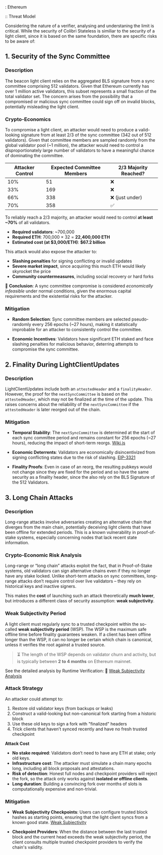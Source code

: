 : Ethereum

:: Threat Model

Considering the nature of a verifier, analysing and understaning the limit is critical. While the security of Colibri Stateless is similiar to the security of a light client, since it is based on the same foundation, there are specific risks to be aware of:

## 1. Security of the Sync Committee

### Description

The beacon light client relies on the aggregated BLS signature from a sync committee comprising 512 validators. Given that Ethereum currently has over 1 million active validators, this subset represents a small fraction of the total validator set. The concern arises from the possibility that a compromised or malicious sync committee could sign off on invalid blocks, potentially misleading the light client.

### Crypto-Economics

To compromise a light client, an attacker would need to produce a valid-looking signature from at least 2/3 of the sync committee (342 out of 512 validators). Given that committee members are sampled randomly from the global validator pool (\~1 million), the attacker would need to control a disproportionately large number of validators to have a meaningful chance of dominating the committee.

| Attacker Control | Expected Committee Members | 2/3 Majority Reached? |
| ---------------- | -------------------------- | --------------------- |
| 10%              | 51                         | ❌                     |
| 33%              | 169                        | ❌                     |
| 66%              | 338                        | ❌ (just under)        |
| 70%              | 358                        | ✅                     |

To reliably reach a 2/3 majority, an attacker would need to control **at least \~70%** of all validators.

* **Required validators**: \~700,000
* **Required ETH**: 700,000 × 32 = **22,400,000 ETH**
* **Estimated cost (at \$3,000/ETH)**: **\$67.2 billion**

This attack would also expose the attacker to:

* **Slashing penalties** for signing conflicting or invalid updates
* **Severe market impact**, since acquiring this much ETH would likely skyrocket the price
* **Community countermeasures**, including social recovery or hard forks

🔐 **Conclusion**: A sync committee compromise is considered *economically infeasible* under normal conditions, given the enormous capital requirements and the existential risks for the attacker.

### Mitigation

* **Random Selection**: Sync committee members are selected pseudo-randomly every 256 epochs (\~27 hours), making it statistically improbable for an attacker to consistently control the committee.

* **Economic Incentives**: Validators have significant ETH staked and face slashing penalties for malicious behavior, deterring attempts to compromise the sync committee.

## 2. Finality During LightClientUpdates

### Description

LightClientUpdates include both an `attestedHeader` and a `finalityHeader`. However, the proof for the `nextSyncCommittee` is based on the `attestedHeader`, which may not be finalized at the time of the update. This raises concerns about the reliability of the `nextSyncCommittee` if the `attestedHeader` is later reorged out of the chain.

### Mitigation

* **Temporal Stability**: The `nextSyncCommittee` is determined at the start of each sync committee period and remains constant for 256 epochs (\~27 hours), reducing the impact of short-term reorgs. [Wiki.js](https://www.inevitableeth.com/home/ethereum/network/consensus/sync-committee)

* **Economic Deterrents**: Validators are economically disincentivized from signing conflicting states due to the risk of slashing. [EIP-3321](https://github.com/ethereum/consensus-specs/issues/3321)

* **Finality Proofs**: Even in case of an reorg, the resulting pubkeys would not change since they are fixed for the period and so have the same security as a finality header, since the also rely on the BLS Signature of the 512 Validators.

## 3. Long Chain Attacks

### Description

Long-range attacks involve adversaries creating an alternative chain that diverges from the main chain, potentially deceiving light clients that have been offline for extended periods. This is a known vulnerability in proof-of-stake systems, especially concerning nodes that lack recent state information.

### Crypto-Economic Risk Analysis

Long-range or “long chain” attacks exploit the fact, that in Proof-of-Stake systems, old validators can sign alternative chains even if they no longer have any stake locked. Unlike short-term attacks on sync committees, long-range attacks don’t require control over live validators – they rely on historical keys and inactive signers.

This makes the **cost** of launching such an attack theoretically **much lower**, but introduces a different class of security assumption: **weak subjectivity**.

### Weak Subjectivity Period

A light client must regularly sync to a trusted checkpoint within the so-called **weak subjectivity period** (WSP). The WSP is the maximum safe offline time before finality guarantees weaken. If a client has been offline longer than the WSP, it can no longer be certain which chain is canonical, unless it verifies the root against a trusted source.

> ⏳ The length of the WSP depends on validator churn and activity, but is typically between **2 to 4 months** on Ethereum mainnet.

See the detailed analysis by Runtime Verification:
📄 [Weak Subjectivity Analysis](https://github.com/runtimeverification/beacon-chain-verification/blob/master/weak-subjectivity/weak-subjectivity-analysis.pdf)

### Attack Strategy

An attacker could attempt to:

1. Restore old validator keys (from backups or leaks)
2. Construct a valid-looking but non-canonical fork starting from a historic block
3. Use these old keys to sign a fork with "finalized" headers
4. Trick clients that haven’t synced recently and have no fresh trusted checkpoint

**Attack Cost**

* **No stake required**: Validators don’t need to have any ETH at stake; only old keys.
* **Infrastructure cost**: The attacker must simulate a chain many epochs long, including all block proposals and attestations.
* **Risk of detection**: Honest full nodes and checkpoint providers will reject the fork, so the attack only works against **isolated or offline clients**.
* **Long duration**: Building a convincing fork over months of slots is computationally expensive and non-trivial.

### Mitigation

* **Weak Subjectivity Checkpoints**: Users can configure trusted block hashes as starting points, ensuring that the light client syncs from a known good state. [Weak Subjectivity](https://ethereum.org/en/developers/docs/consensus-mechanisms/pos/weak-subjectivity)

* **Checkpoint Providers**: When the distance between the last trusted block and the current head exceeds the weak subjectivity period, the client consults multiple trusted checkpoint providers to verify the chain's validity.

